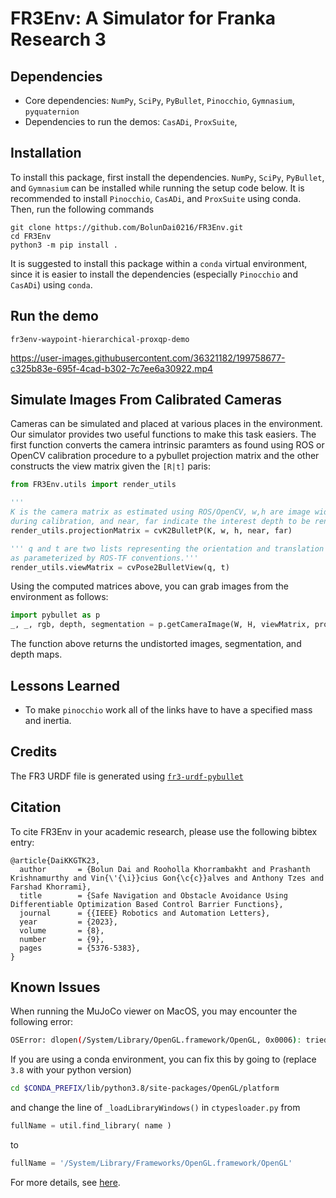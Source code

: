 # FR3Env: A Simulator for Franka Research 3

## Dependencies

- Core dependencies: `NumPy`, `SciPy`, `PyBullet`, `Pinocchio`, `Gymnasium`, `pyquaternion`
- Dependencies to run the demos: `CasADi`, `ProxSuite`, 

## Installation

To install this package, first install the dependencies. `NumPy`, `SciPy`, `PyBullet`, and `Gymnasium` can be installed while running the setup code below. It is recommended to install `Pinocchio`, `CasADi`, and `ProxSuite` using conda. Then, run the following commands

```console
git clone https://github.com/BolunDai0216/FR3Env.git
cd FR3Env
python3 -m pip install .
```

It is suggested to install this package within a `conda` virtual environment, since it is easier to install the dependencies (especially `Pinocchio` and `CasADi`) using `conda`.

## Run the demo

```console
fr3env-waypoint-hierarchical-proxqp-demo
```

https://user-images.githubusercontent.com/36321182/199758677-c325b83e-695f-4cad-b302-7c7ee6a30922.mp4

## Simulate Images From Calibrated Cameras

Cameras can be simulated and placed at various places in the environment. Our simulator provides two useful functions to make this task easiers. The first function converts the camera intrinsic paramters as found using ROS or OpenCV calibration procedure to a pybullet projection matrix and the other constructs the view matrix given the `[R|t]` paris:

``` python
from FR3Env.utils import render_utils

'''
K is the camera matrix as estimated using ROS/OpenCV, w,h are image width and height 
during calibration, and near, far indicate the interest depth to be rendered''' 
render_utils.projectionMatrix = cvK2BulletP(K, w, h, near, far)

''' q and t are two lists representing the orientation and translation 
as parameterized by ROS-TF conventions.'''
render_utils.viewMatrix = cvPose2BulletView(q, t)
```

Using the computed matrices above, you can grab images from the environment as follows:

``` python
import pybullet as p
_, _, rgb, depth, segmentation = p.getCameraImage(W, H, viewMatrix, projectionMatrix, shadow = True)
```
The function above returns the undistorted images, segmentation, and depth maps. 

## Lessons Learned

- To make `pinocchio` work all of the links have to have a specified mass and inertia.

## Credits

The FR3 URDF file is generated using [`fr3-urdf-pybullet`](https://github.com/RumailM/fr3-urdf-pybullet)

## Citation

To cite FR3Env in your academic research, please use the following bibtex entry:

```
@article{DaiKKGTK23,
  author       = {Bolun Dai and Rooholla Khorrambakht and Prashanth Krishnamurthy and Vin{\'{\i}}cius Gon{\c{c}}alves and Anthony Tzes and Farshad Khorrami},
  title        = {Safe Navigation and Obstacle Avoidance Using Differentiable Optimization Based Control Barrier Functions},
  journal      = {{IEEE} Robotics and Automation Letters},
  year         = {2023},
  volume       = {8},
  number       = {9},
  pages        = {5376-5383},
}
```

## Known Issues

When running the MuJoCo viewer on MacOS, you may encounter the following error:

```bash
OSError: dlopen(/System/Library/OpenGL.framework/OpenGL, 0x0006): tried: '/System/Library/OpenGL.framework/OpenGL' (no such file), '/System/Volumes/Preboot/Cryptexes/OS/System/Library/OpenGL.framework/OpenGL' (no such file), '/System/Library/OpenGL.framework/OpenGL' (no such file, not in dyld cache)
```

If you are using a conda environment, you can fix this by going to (replace `3.8` with your python version)

```bash
cd $CONDA_PREFIX/lib/python3.8/site-packages/OpenGL/platform
```

and change the line of `_loadLibraryWindows()` in `ctypesloader.py` from

```python
fullName = util.find_library( name )
```

to 

```python
fullName = '/System/Library/Frameworks/OpenGL.framework/OpenGL'
```

For more details, see [here](https://stackoverflow.com/a/64021312).